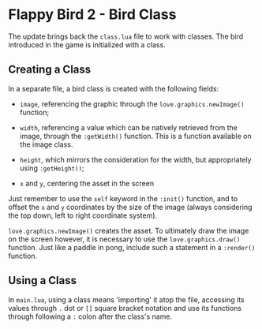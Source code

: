 # Flappy Bird 2 - Bird Class

The update brings back the `class.lua` file to work with classes. The bird introduced in the game is initialized with a class.

## Creating a Class

In a separate file, a bird class is created with the following fields:

- `image`, referencing the graphic through the `love.graphics.newImage()` function;

- `width`, referencing a value which can be natively retrieved from the image, through the `:getWidth()` function. This is a function available on the image class.

- `height`, which mirrors the consideration for the width, but appropriately using `:getHeight()`;

- `x` and `y`, centering the asset in the screen

Just remember to use the `self` keyword in the `:init()` function, and to offset the `x` and `y` coordinates by the size of the image (always considering the top down, left to right coordinate system).

`love.graphics.newImage()` creates the asset. To ultimately draw the image on the screen however, it is necessary to use the `love.graphics.draw()` function. Just like a paddle in pong, include such a statement in a `:render()` function.

## Using a Class

In `main.lua`, using a class means 'importing' it atop the file, accessing its values through `.` dot or `[]` square bracket notation and use its functions through following a `:` colon after the class's name.
